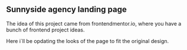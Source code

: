 ## Sunnyside agency landing page

The idea of this project came from frontendmentor.io, where you have a bunch of frontend project ideas. 

Here i´ll be opdating the looks of the page to fit the original design.